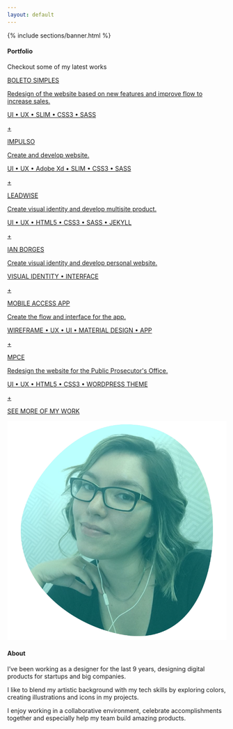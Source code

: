 ```yaml
---
layout: default
---
```


{% include sections/banner.html %}

<div id="portfolio" class="portfolio">
  <h4>Portfolio</h4>
  <p class="portfolio-intro">Checkout some of my latest works</p>
   <section class="portfolio-img portfolio-boletosimples">
    <a class="access" href="/portfolio/boletosimples">
      <p>BOLETO SIMPLES</p>
      <p>Redesign of the website based on new features and improve flow to increase sales.</p>
      <p>UI • UX • SLIM • CSS3 • SASS</p>
      <span class="plus" href="">+</span>
    </a>
  </section>
  <section class="portfolio-img portfolio-impulso">
    <a class="access" href="/portfolio/impulso">
      <p>IMPULSO</p>
      <p>Create and develop website.</p>
      <p>UI • UX • Adobe Xd • SLIM • CSS3 • SASS</p>
      <span class="plus" href="">+</span>
    </a>
  </section>
  <section class="portfolio-img portfolio-leadwise">
    <a class="access" href="/portfolio/leadwise">
      <p>LEADWISE</p>
      <p>Create visual identity and develop multisite product.</p>
      <p>UI • UX • HTML5 • CSS3 • SASS • JEKYLL</p>
      <span class="plus" href="">+</span>
    </a>
  </section>
  <section class="portfolio-img portfolio-ianborges">
    <a class="access" href="/portfolio/ianborges">
      <p>IAN BORGES</p>
      <p>Create visual identity and develop personal website.</p>
      <p>VISUAL IDENTITY • INTERFACE</p>
      <span class="plus" href="">+</span>
    </a>
  </section>
  <section class="portfolio-img portfolio-mobileaccess">
    <a class="access" href="/portfolio/mobile-access">
      <p>MOBILE ACCESS APP</p>
      <p>Create the flow and interface for the app.</p>
      <p>WIREFRAME • UX • UI • MATERIAL DESIGN • APP</p>
      <span class="plus" href="">+</span>
    </a>
  </section>
  <section class="portfolio-img portfolio-mpce">
    <a class="access" href="/portfolio/mpce">
      <p>MPCE</p>
      <p>Redesign the website for the Public Prosecutor's Office.</p>
      <p>UI • UX • HTML5 • CSS3 • WORDPRESS THEME</p>
      <span class="plus" href="">+</span>
    </a>
  </section>

</div>

<a class="btn-inverse scroll-link" href="https://www.behance.net/natsoaress" target="_blank">SEE MORE OF MY WORK</a>

<div id="about" class="about">
  <section>
    <img src="assets/images/about/me-about.png" alt="about">
  </section>
  <section>
    <h4>About</h4>
    <p>I’ve been working as a designer for the last 9 years, designing digital products for startups and big companies.</p>
    <p>I like to blend my artistic background with my tech skills by exploring colors, creating illustrations and icons in my projects.</p>
    <p>I enjoy working in a collaborative environment, celebrate accomplishments together and especially help my team build amazing products.</p>
  </section>
</div>